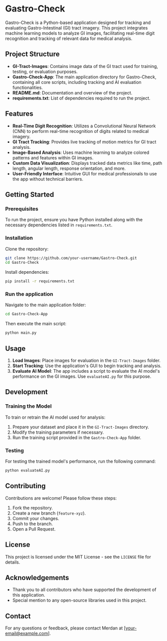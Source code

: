 
# Gastro-Check

Gastro-Check is a Python-based application designed for tracking and evaluating Gastro-Intestinal (GI) tract imagery. This project integrates machine learning models to analyze GI images, facilitating real-time digit recognition and tracking of relevant data for medical analysis.

## Project Structure

- **GI-Tract-Images**: Contains image data of the GI tract used for training, testing, or evaluation purposes.
- **Gastro-Check-App**: The main application directory for Gastro-Check, containing all core scripts, including tracking and AI evaluation functionalities.
- **README.md**: Documentation and overview of the project.
- **requirements.txt**: List of dependencies required to run the project.

## Features

- **Real-Time Digit Recognition**: Utilizes a Convolutional Neural Network (CNN) to perform real-time recognition of digits related to medical imagery.
- **GI Tract Tracking**: Provides live tracking of motion metrics for GI tract analysis.
- **Image-Based Analysis**: Uses machine learning to analyze colored patterns and features within GI images.
- **Custom Data Visualization**: Displays tracked data metrics like time, path length, angular length, response orientation, and more.
- **User-Friendly Interface**: Intuitive GUI for medical professionals to use the app without technical barriers.

## Getting Started

### Prerequisites
To run the project, ensure you have Python installed along with the necessary dependencies listed in `requirements.txt`.

### Installation
Clone the repository:
```bash
git clone https://github.com/your-username/Gastro-Check.git
cd Gastro-Check
```

Install dependencies:
```bash
pip install -r requirements.txt
```

### Run the application
Navigate to the main application folder:
```bash
cd Gastro-Check-App
```

Then execute the main script:
```bash
python main.py
```

## Usage

1. **Load Images**: Place images for evaluation in the `GI-Tract-Images` folder.
2. **Start Tracking**: Use the application's GUI to begin tracking and analysis.
3. **Evaluate AI Model**: The app includes a script to evaluate the AI model's performance on the GI images. Use `evaluateAI.py` for this purpose.

## Development

### Training the Model
To train or retrain the AI model used for analysis:

1. Prepare your dataset and place it in the `GI-Tract-Images` directory.
2. Modify the training parameters if necessary.
3. Run the training script provided in the `Gastro-Check-App` folder.

### Testing
For testing the trained model's performance, run the following command:
```bash
python evaluateAI.py
```

## Contributing

Contributions are welcome! Please follow these steps:

1. Fork the repository.
2. Create a new branch (`feature-xyz`).
3. Commit your changes.
4. Push to the branch.
5. Open a Pull Request.

## License

This project is licensed under the MIT License - see the `LICENSE` file for details.

## Acknowledgements

- Thank you to all contributors who have supported the development of this application.
- Special mention to any open-source libraries used in this project.

## Contact

For any questions or feedback, please contact Merdan at [your-email@example.com].
